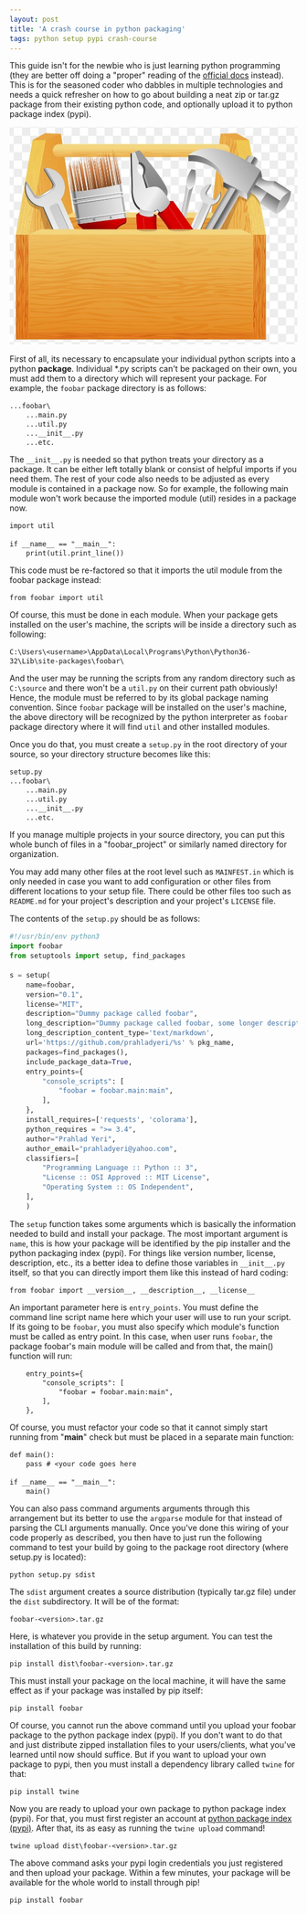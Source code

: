 ```yaml
---
layout: post
title: 'A crash course in python packaging'
tags: python setup pypi crash-course
---
```


This guide isn't for the newbie who is just learning python programming (they are better off doing a "proper" reading of the [official docs](https://packaging.python.org/) instead). This is for the seasoned coder who dabbles in multiple technologies and needs a quick refresher on how to go about building a neat zip or tar.gz package from their existing python code, and optionally upload it to python package index (pypi).

![toolbox](/uploads/toolbox.jpg)

First of all, its necessary to encapsulate your individual python scripts into a python **package**. Individual *.py scripts can't be packaged on their own, you must add them to a directory which will represent your package. For example, the `foobar` package directory is as follows:

	...foobar\
		...main.py
		...util.py
		...__init__.py
		...etc.
	
The `__init__.py` is needed so that python treats your directory as a package. It can be either left totally blank or consist of helpful imports if you need them. The rest of your code also needs to be adjusted as every module is contained in a package now. So for example, the following main module won't work because the imported module (util) resides in a package now.

	import util

	if __name__ == "__main__":
		print(util.print_line())
	
This code must be re-factored so that it imports the util module from the foobar package instead:

	from foobar import util
	
Of course, this must be done in each module. When your package gets installed on the user's machine, the scripts will be inside a directory such as following:

	C:\Users\<username>\AppData\Local\Programs\Python\Python36-32\Lib\site-packages\foobar\
	
And the user may be running the scripts from any random directory such as `C:\source` and there won't be a `util.py` on their current path obviously! Hence, the module must be referred to by its global package naming convention. Since `foobar` package will be installed on the user's machine, the above directory will be recognized by the python interpreter as `foobar` package directory where it will find `util` and other installed modules.

Once you do that, you must create a `setup.py` in the root directory of your source, so your directory structure becomes like this:

	setup.py
	...foobar\
		...main.py
		...util.py
		...__init__.py
		...etc.

If you manage multiple projects in your source directory, you can put this whole bunch of files in a "foobar_project" or similarly named directory for organization.

You may add many other files at the root level such as `MAINFEST.in` which is only needed in case you want to add configuration or other files from different locations to your setup file. There could be other files too such as `README.md` for your project's description and your project's `LICENSE` file.

The contents of the `setup.py` should be as follows:

```python
#!/usr/bin/env python3
import foobar
from setuptools import setup, find_packages

s = setup(
	name=foobar,
	version="0.1",
	license="MIT",
	description="Dummy package called foobar",
	long_description="Dummy package called foobar, some longer description.",
	long_description_content_type='text/markdown',
	url='https://github.com/prahladyeri/%s' % pkg_name,
	packages=find_packages(),
	include_package_data=True,
	entry_points={
		"console_scripts": [
			"foobar = foobar.main:main",
		],
	},
	install_requires=['requests', 'colorama'],
	python_requires = ">= 3.4",
	author="Prahlad Yeri",
	author_email="prahladyeri@yahoo.com",
	classifiers=[
		"Programming Language :: Python :: 3",
		"License :: OSI Approved :: MIT License",
		"Operating System :: OS Independent",
	],
	)
```

The `setup` function takes some arguments which is basically the information needed to build and install your package. The most important argument is `name`, this is how your package will be identified by the pip installer and the python packaging index (pypi). For things like version number, license, description, etc., its a better idea to define those variables in `__init__.py` itself, so that you can directly import them like this instead of hard coding:

	from foobar import __version__, __description__, __license__
	
An important parameter here is `entry_points`. You must define the command line script name here which your user will use to run your script. If its going to be `foobar`, you must also specify which module's function must be called as entry point. In this case, when user runs `foobar`, the package foobar's main module will be called and from that, the main() function will run:

		entry_points={
			"console_scripts": [
				"foobar = foobar.main:main",
			],
		},
		
Of course, you must refactor your code so that it cannot simply start running from "__main__" check but must be placed in a separate main function:

	def main():
		pass # <your code goes here
		
	if __name__ == "__main__":
		main()
		
You can also pass command arguments arguments through this arrangement but its better to use the `argparse` module for that instead of parsing the CLI arguments manually. Once you've done this wiring of your code properly as described, you then have to just run the following command to test your build by going to the package root directory (where setup.py is located):

	python setup.py sdist
	
The `sdist` argument creates a source distribution (typically tar.gz file) under the `dist` subdirectory. It will be of the format:

	foobar-<version>.tar.gz
	
Here, <version> is whatever you provide in the setup argument. You can test the installation of this build by running:

	pip install dist\foobar-<version>.tar.gz
	
This must install your package on the local machine, it will have the same effect as if your package was installed by pip itself:

	pip install foobar

Of course, you cannot run the above command until you upload your foobar package to the python package index (pypi). If you don't want to do that and just distribute zipped installation files to your users/clients, what you've learned until now should suffice. But if you want to upload your own package to pypi, then you must install a dependency library called `twine` for that:

	pip install twine
	
Now you are ready to upload your own package to python package index (pypi). For that, you must first register an account at [python package index (pypi)](https://pypi.org). After that, its as easy as running the `twine upload` command!

	twine upload dist\foobar-<version>.tar.gz
	
The above command asks your pypi login credentials you just registered and then upload your package. Within a few minutes, your package will be available for the whole world to install through pip!

	pip install foobar